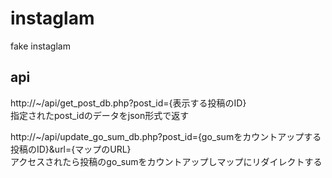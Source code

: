 # instaglam
fake instaglam

## api
http://~/api/get_post_db.php?post_id={表示する投稿のID}  
指定されたpost_idのデータをjson形式で返す  

http://~/api/update_go_sum_db.php?post_id={go_sumをカウントアップする投稿のID}&url={マップのURL}  
アクセスされたら投稿のgo_sumをカウントアップしマップにリダイレクトする  